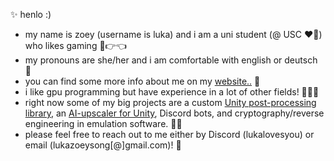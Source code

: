 ✨ henlo :)
<br>
- my name is zoey (username is luka) and i am a uni student (@ USC ❤️💛) who likes gaming 🥺👉👈
- my pronouns are she/her and i am comfortable with english or deutsch 🫶
- you can find some more info about me on my [website..](http://www.luka.moe) 🌙
- i like gpu programming but have experience in a lot of other fields! 👩🏼‍💻
- right now some of my big projects are a custom [Unity post-processing library](www.luka.moe/june), an [AI-upscaler for Unity](https://luka.moe/magicbounce), Discord bots, and cryptography/reverse engineering in emulation software. 🏄‍♀️
- please feel free to reach out to me either by Discord (lukalovesyou) or email (lukazoeysong[@]gmail.com)! 🥂
